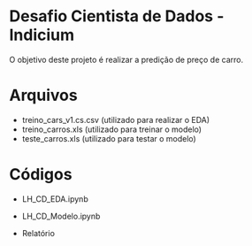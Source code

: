 # Desafio Cientista de Dados - Indicium 
O objetivo deste projeto é realizar a predição de preço de carro.

# Arquivos

- treino_cars_v1.cs.csv (utilizado para realizar o EDA)
- treino_carros.xls (utilizado para treinar o modelo)
- teste_carros.xls (utilizado para testar o modelo)

# Códigos

- LH_CD_EDA.ipynb
- LH_CD_Modelo.ipynb


- Relatório


  
